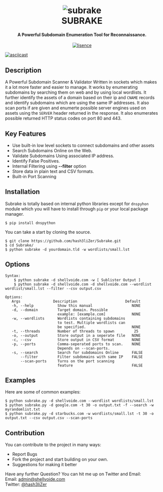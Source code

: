 <h1 align="center"> 
    <img src="https://user-images.githubusercontent.com/29171692/57197739-5392b300-6f84-11e9-9191-4e38f3edc583.png" alt="subrake" /> <br>    
    SUBRAKE
</h1>
<h4 align="center"> A Powerful Subdomain Enumeration Tool for Reconnaissance. </h4>
<p align="center">
    <a href="https://www.gnu.org/licenses/gpl-3.0" target="_blank"><img src="https://img.shields.io/badge/License-GPLv3-blue.svg" alt="lisence" /></a>
</p>

[![asciicast](https://asciinema.org/a/ccHuIkpEjVIVwpxIqkVASGW0N.svg)](https://asciinema.org/a/ccHuIkpEjVIVwpxIqkVASGW0N)

## Description
A Powerful Subdomain Scanner & Validator Written in sockets which makes it a lot more faster and easier to manage. It works by enumerating subdomains by searching them on web and by using local wordlists. It further identify the assets of a domain based on their ip and `CNAME` records and identify subdomains which are using the same IP addresses. It also scan ports if are given and enumerte possible server engines used on assets using the `SERVER` header returned in the response. It also enumerates possible returned HTTP status codes on port 80 and 443. 

## Key Features
<ul>
    <li> Use built-in low level sockets to connect subdomains and other assets </li>
    <li> Search Subdomains Online on the Web. </li>
    <li> Validate Subdomains Using associated IP address. </li>
    <li> Identify False Positives. </li>
    <li> Internal Filtering using <b>--filter</b> option </li>
    <li> Store data in plain text and CSV formats. </li>
    <li> Built-in Port Scanning </li>
</ul>

## Installation
Subrake is totally based on internal python libraries except for `dnspyhon` module which you will have to install through `pip` or your local package manager. 
```
$ pip install dnspython
```

You can take a start by cloning the source. 
```
$ git clone https://github.com/hash3liZer/Subrake.git
$ cd Subrake/
$ python subrake -d yourdomain.tld -w wordlists/small.lst
```

## Options
```
Syntax: 
    $ python subrake -d shellvoide.com -w [ Sublister Output ]
    $ python subrake -d shellvoide.com -d shellvoide.com --wordlist wordlist/small.lst --filter --csv output.csv

Options:
   Args               Description                      Default
   -h, --help           Show this manual                  NONE
   -d, --domain         Target domain. Possible
                        example: [example.com]            NONE
   -w, --wordlists      Wordlists containing subdomains
                        to test. Multiple wordlists can
                        be specified.                     NONE                      
   -t, --threads        Number of threads to spawn         25
   -o, --output         Store output in a seperate file   NONE
   -c, --csv            Store output in CSV format        NONE
   -p, --ports          Comma-seperated ports to scan.    NONE
                        Depends on --scan-ports. 
   -s, --search         Search for subdomains Online      FALSE
       --filter         Filter subdomains with same IP    FALSE
       --scan-ports     Turns on the port scanning 
                        feature                           FALSE
```

## Examples
Here are some of common examples:
```
$ python subrake.py -d shellvoide.com --wordlist wordlists/small.lst
$ python subrake.py -d google.com -t 30 -o output.txt -f --search -w myrandomlist.txt
$ python subrake.py -d starbucks.com -w wordlists/small.lst -t 30 -o output.txt --csv output.csv --scan-ports
```

## Contribution
You can contribute to the project in many ways:
<ul>
    <li> Report Bugs </li>
    <li> Fork the project and start building on your own. </li>
    <li> Suggestions for making it better </li>
</ul>

Have any further Question? You can hit me up on Twitter and Email: <br>
Email: admin@shellvoide.com <br>
Twitter: [@hash3liZer](https://twitter.com/hash3liZer)
